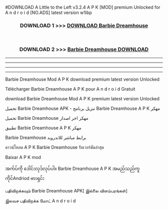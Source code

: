 #DOWNLOAD A Little to the Left v3.2.4 A P K [MOD] premium Unlocked for A n d r o i d [NO.ADS] latest version w1ibp 



<div align="center">

<h3>DOWNLOAD 1 >>> <a href="https://getmod1.web.app/?judule=Btd Battles">DOWNLOAD Barbie Dreamhouse </a></h3><br>

<h3>DOWNLOAD 2 >>> <a href="https://getmod1.web.app/?judule=Btd Battles">Barbie Dreamhouse  DOWNLOAD </a></h3>

</div>


----------------------------------------------------------

----------------------------------------------------------

----------------------------------------------------------

----------------------------------------------------------


Barbie Dreamhouse  Mod A P K download premium latest version Unlocked

Télécharger Barbie Dreamhouse  A P K pour A n d r o i d Gratuit

download Barbie Dreamhouse  Mod A P K premium latest version Unlocked

تحميل Barbie Dreamhouse  APK - تنزيل برنامج Barbie Dreamhouse  A P K مهكر

تحميل Barbie Dreamhouse  مهكر اخر اصدار

تطبيق Barbie Dreamhouse  A P K مهكر

Barbie Dreamhouse  برابط مباشر للاندرويد

ดาวน์โหลด A P K Barbie Dreamhouse  รับเวอร์ชันล่าสุด

Baixar A P K mod

အက်ပ်ကို ဒေါင်းလုဒ်လုပ်ပါ။ Barbie Dreamhouse  A P K အမည်သည်ကူကိုင်Andriod ဗားရှင်း

பதிவிறக்கவும் Barbie Dreamhouse  APK[ இல்லை விளம்பரங்கள்] 
 
இலவச பதிவிறக்க மோட் A n d r o i d



